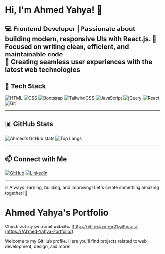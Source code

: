 # Hi, I'm Ahmed Yahya! 👋

💻 **Frontend Developer** | Passionate about building modern, responsive UIs with React.js.
🚀 Focused on writing clean, efficient, and maintainable code  
🎨 Creating seamless user experiences with the latest web technologies  
---

## 🚀 Tech Stack

![HTML](https://img.shields.io/badge/HTML5-E34F26?style=for-the-badge&logo=html5&logoColor=white)
![CSS](https://img.shields.io/badge/CSS3-1572B6?style=for-the-badge&logo=css3&logoColor=white)
![Bootstrap](https://img.shields.io/badge/Bootstrap-563D7C?style=for-the-badge&logo=bootstrap&logoColor=white)
![TailwindCSS](https://img.shields.io/badge/TailwindCSS-38B2AC?style=for-the-badge&logo=tailwind-css&logoColor=white)
![JavaScript](https://img.shields.io/badge/JavaScript-F7DF1E?style=for-the-badge&logo=javascript&logoColor=black)
![jQuery](https://img.shields.io/badge/jQuery-0769AD?style=for-the-badge&logo=jquery&logoColor=white)
![React](https://img.shields.io/badge/React-20232A?style=for-the-badge&logo=react&logoColor=61DAFB)
![Git](https://img.shields.io/badge/Git-F05032?style=for-the-badge&logo=git&logoColor=white)

---

## 📊 GitHub Stats

![Ahmed's GitHub stats](https://github-readme-stats.vercel.app/api?username=ahmedyahya01&show_icons=true&theme=radical)
![Top Langs](https://github-readme-stats.vercel.app/api/top-langs/?username=ahmedyahya01&layout=compact&theme=radical)

---

## 📫 Connect with Me

[![GitHub](https://img.shields.io/badge/GitHub-000?style=for-the-badge&logo=github)](https://github.com/ahmedyahya01)
[![LinkedIn](https://img.shields.io/badge/LinkedIn-0077B5?style=for-the-badge&logo=linkedin)](https://www.linkedin.com/in/[yourlinkedin](https://www.linkedin.com/in/ahmed-yahya-b889b51a0/))

---

🔥 Always learning, building, and improving! Let's create something amazing together! 🚀

# Ahmed Yahya's Portfolio

Check out my personal website: [https://ahmedyahya01.github.io](https:///Ahmed-Yahya-Portfolio/)

Welcome to my GitHub profile. Here you'll find projects related to web development, design, and more!
